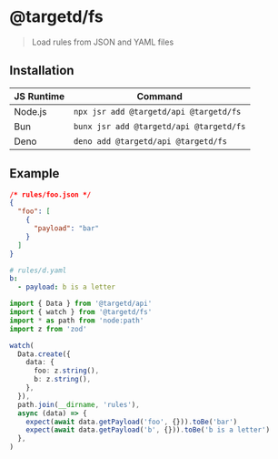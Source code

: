 # @targetd/fs

> Load rules from JSON and YAML files

## Installation

| JS Runtime | Command                                 |
| ---------- | --------------------------------------- |
| Node.js    | `npx jsr add @targetd/api @targetd/fs`  |
| Bun        | `bunx jsr add @targetd/api @targetd/fs` |
| Deno       | `deno add @targetd/api @targetd/fs`     |

## Example

```json
/* rules/foo.json */
{
  "foo": [
    {
      "payload": "bar"
    }
  ]
}
```

```yaml
# rules/d.yaml
b:
  - payload: b is a letter
```

```typescript
import { Data } from '@targetd/api'
import { watch } from '@targetd/fs'
import * as path from 'node:path'
import z from 'zod'

watch(
  Data.create({
    data: {
      foo: z.string(),
      b: z.string(),
    },
  }),
  path.join(__dirname, 'rules'),
  async (data) => {
    expect(await data.getPayload('foo', {})).toBe('bar')
    expect(await data.getPayload('b', {})).toBe('b is a letter')
  },
)
```
